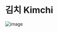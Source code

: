 # 김치 Kimchi

![image](https://user-images.githubusercontent.com/50277379/138433278-a5c2d679-b00b-4881-a5c0-2b9be043aff3.png)
